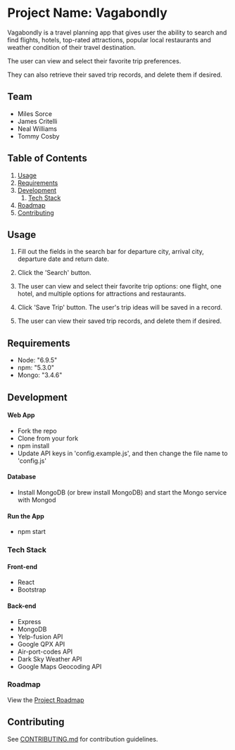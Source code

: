 # Project Name: Vagabondly

Vagabondly is a travel planning app that gives user the ability to search and find flights, hotels, top-rated attractions, popular local restaurants and weather condition of their travel destination.

The user can view and select their favorite trip preferences.

They can also retrieve their saved trip records, and delete them if desired.



## Team

  - Miles Sorce
  - James Critelli
  - Neal Williams
  - Tommy Cosby

## Table of Contents

1. [Usage](#Usage)
1. [Requirements](#requirements)
1. [Development](#development)
    1. [Tech Stack](#tech-stack)
1. [Roadmap](#roadmap)
1. [Contributing](#contributing)

## Usage

1. Fill out the fields in the search bar for departure city, arrival city, departure date and return date.

2. Click the 'Search' button.

3. The user can view and select their favorite trip options: one flight, one hotel, and multiple options for attractions and restaurants.

4. Click 'Save Trip' button. The user's trip ideas will be saved in a record.

5. The user can view their saved trip records, and delete them if desired.

## Requirements

- Node: "6.9.5"
- npm: "5.3.0"
- Mongo: "3.4.6"

## Development

#### Web App
- Fork the repo
- Clone from your fork
- npm install
- Update API keys in 'config.example.js', and then change the file name to 'config.js'

#### Database
- Install MongoDB (or brew install MongoDB) and start the Mongo service with Mongod


#### Run the App
- npm start


### Tech Stack
#### Front-end
- React
- Bootstrap

#### Back-end
- Express
- MongoDB
- Yelp-fusion API
- Google QPX API
- Air-port-codes API
- Dark Sky Weather API
- Google Maps Geocoding API


### Roadmap

View the [Project Roadmap](https://docs.google.com/spreadsheets/d/1vB2eHJ3fXDLQvjdER1Gh1QaTuVRU9yGQdtGl7a7rY7o/edit#gid=0)


## Contributing

See [CONTRIBUTING.md](CONTRIBUTING.md) for contribution guidelines.
